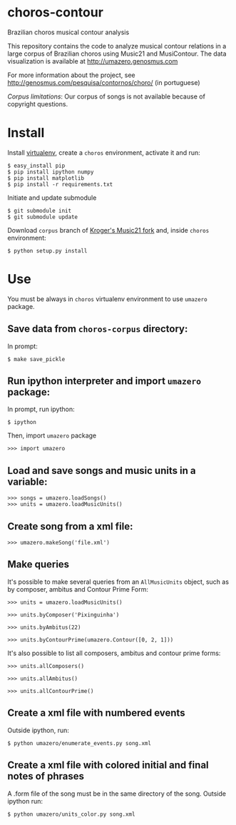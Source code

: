 choros-contour
==============

Brazilian choros musical contour analysis

This repository contains the code to analyze musical contour relations
in a large corpus of Brazilian choros using Music21 and MusiContour.
The data visualization is available at http://umazero.genosmus.com

For more information about the project, see
http://genosmus.com/pesquisa/contornos/choro/ (in portuguese)

*Corpus limitations*: Our corpus of songs is not available because of
 copyright questions.

# Install

Install [virtualenv](http://genosmus.com/handbook/python/), create a
`choros` environment, activate it and run:

    $ easy_install pip
    $ pip install ipython numpy
    $ pip install matplotlib
    $ pip install -r requirements.txt

Initiate and update submodule

    $ git submodule init
    $ git submodule update

Download `corpus` branch of
[Kroger's Music21 fork](https://github.com/kroger/music21/tree/contour)
and, inside `choros` environment:

    $ python setup.py install

# Use

You must be always in `choros` virtualenv environment to use `umazero`
package.

## Save data from `choros-corpus` directory:

In prompt:

    $ make save_pickle

## Run ipython interpreter and import `umazero` package:

In prompt, run ipython:

    $ ipython

Then, import `umazero` package

    >>> import umazero

## Load and save songs and music units in a variable:

    >>> songs = umazero.loadSongs()
    >>> units = umazero.loadMusicUnits()

## Create song from a xml file:

    >>> umazero.makeSong('file.xml')

## Make queries

It's possible to make several queries from an `AllMusicUnits` object,
such as by composer, ambitus and Contour Prime Form:

    >>> units = umazero.loadMusicUnits()

    >>> units.byComposer('Pixinguinha')

    >>> units.byAmbitus(22)

    >>> units.byContourPrime(umazero.Contour([0, 2, 1]))

It's also possible to list all composers, ambitus and contour prime
forms:

    >>> units.allComposers()
    
    >>> units.allAmbitus()
    
    >>> units.allContourPrime()

## Create a xml file with numbered events

Outside ipython, run:

    $ python umazero/enumerate_events.py song.xml

## Create a xml file with colored initial and final notes of phrases

A .form file of the song must be in the same directory of the song. Outside ipython run:

    $ python umazero/units_color.py song.xml
